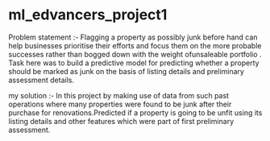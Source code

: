 # ml_edvancers_project1
 Problem statement  :- Flagging a property as possibly junk before hand can help businesses prioritise their efforts and focus them on the more probable successes rather than bogged down with the weight ofunsaleable portfolio . Task here was to build a predictive model for predicting whether a property should be marked as junk on the basis of listing details and preliminary assessment details. 
 
my solution :- In this project by making use of data from such past operations where many properties were found to be junk after their purchase for renovations.Predicted if a property is going to be unfit using its listing details and other features which were part of first preliminary assessment.
